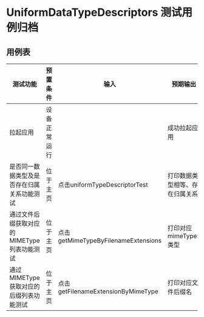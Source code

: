 # UniformDataTypeDescriptors 测试用例归档

## 用例表

| 测试功能                      |预置条件| 输入          | 预期输出            |测试结果|
|---------------------------|--------------------------------|-------------|-----------------|--------------------------------|
| 拉起应用                      |	设备正常运行| 		          | 成功拉起应用          |Pass|
| 是否同一数据类型及是否存在归属关系功能测试     |	位于主页| 	点击uniformTypeDescriptorTest   | 打印数据类型相等、存在归属关系 |Pass|
| 通过文件后缀获取对应的MIMEType列表功能测试 |	位于主页| 	点击getMimeTypeByFilenameExtensions   | 打印对应mimeTypes类型 |Pass|
| 通过MIMEType获取对应的后缀列表功能测试   |	位于主页| 	点击getFilenameExtensionByMimeType   | 打印对应文件后缀名       |Pass|
